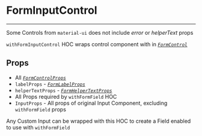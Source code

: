 # FormInputControl

---

Some Controls from `material-ui` does not include _error_ or _helperText_ props

`withFormInputControl` HOC wraps control component with in [_`FormControl`_](https://mui.com/api/form-control/)

## Props

- All [_`FormControlProps`_](https://mui.com/api/form-control/#props)
- `labelProps` - [_`FormLabelProps`_](https://mui.com/api/form-label/#props)
- `helperTextProps` - [_`FormHelperTextProps`_](https://mui.com/api/form-helper-text/#props)
- All Props required by `withFormField` HOC
- `InputProps` - All props of original Input Component, excluding `withFormField` props

Any Custom Input can be wrapped with this HOC to create a Field enabled to use with `withFormField`
